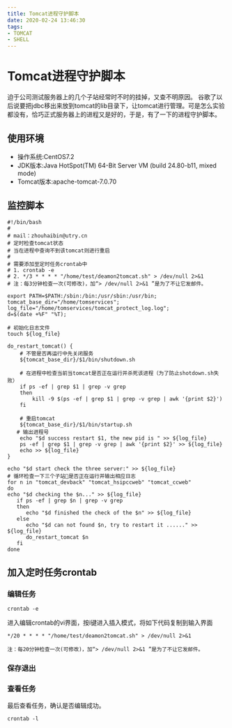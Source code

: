 ```yaml
---
title: Tomcat进程守护脚本
date: 2020-02-24 13:46:30
tags: 
- TOMCAT 
- SHELL
---
```

# Tomcat进程守护脚本

迫于公司测试服务器上的几个子站经常时不时的挂掉，又查不明原因。
谷歌了以后说要把jdbc移出来放到tomcat的lib目录下，让tomcat进行管理。可是怎么实验都没有，恰巧正式服务器上的进程又是好的，于是，有了一下的进程守护脚本。

## 使用环境
- 操作系统:CentOS7.2
- JDK版本:Java HotSpot(TM) 64-Bit Server VM (build 24.80-b11, mixed mode)
- Tomcat版本:apache-tomcat-7.0.70

## 监控脚本

```shell
#!/bin/bash
#
# mail：zhouhaibin@utry.cn
# 定时检查tomcat状态
# 当在进程中查询不到该tomcat则进行重启
# 
# 需要添加至定时任务crontab中
# 1. crontab -e
# 2. */3 * * * * "/home/test/deamon2tomcat.sh" > /dev/null 2>&1
# 注：每3分钟检查一次(可修改)，加“> /dev/null 2>&1 ”是为了不让它发邮件。

export PATH=$PATH:/sbin:/bin:/usr/sbin:/usr/bin;
tomcat_base_dir="/home/tomservices";
log_file="/home/tomservices/tomcat_protect_log.log";
d=$(date +%F" "%T);

# 初始化日志文件
touch ${log_file}

do_restart_tomcat() {
	# 不管是否再运行中先关闭服务
	${tomcat_base_dir}/$1/bin/shutdown.sh
	
	# 在进程中检查当前当tomcat是否正在运行并杀死该进程（为了防止shotdown.sh失败）
	if ps -ef | grep $1 | grep -v grep
	then
		kill -9 $(ps -ef | grep $1 | grep -v grep | awk '{print $2}')
	fi
	
	# 重启tomcat
	${tomcat_base_dir}/$1/bin/startup.sh
   # 输出进程号
	echo "$d success restart $1, the new pid is " >> ${log_file}
	ps -ef | grep $1 | grep -v grep | awk '{print $2}' >> ${log_file}
	echo >> ${log_file}
}

echo "$d start check the three server:" >> ${log_file}
# 循环检查一下三个子站是否正在运行并输出相应日志
for n in "tomcat_devback" "tomcat_hsipccweb" "tomcat_ccweb"
do
echo "$d checking the $n..." >> ${log_file}
   if ps -ef | grep $n | grep -v grep
   then
      echo "$d finished the check of the $n" >> ${log_file}
   else
      echo "$d can not found $n, try to restart it ......" >> ${log_file}
      do_restart_tomcat $n
   fi
done
```
## 加入定时任务crontab
### 编辑任务
```
crontab -e
```
进入编辑crontab的vi界面，按i键进入插入模式，将如下代码复制到输入界面
```
*/20 * * * * "/home/test/deamon2tomcat.sh" > /dev/null 2>&1
```
`注：每20分钟检查一次(可修改)，加“> /dev/null 2>&1 ”是为了不让它发邮件。`
### 保存退出
### 查看任务
最后查看任务，确认是否编辑成功。
```
crontab -l
```
